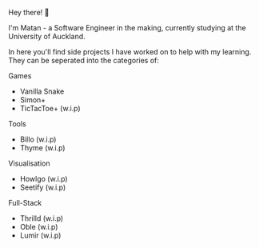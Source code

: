 Hey there! 👋

I'm Matan - a Software Engineer in the making, currently studying at the University of Auckland.

In here you'll find side projects I have worked on to help with my learning. They can be seperated into the categories of:

Games
- Vanilla Snake
- Simon+
- TicTacToe+ (w.i.p)

Tools
- Billo (w.i.p)
- Thyme (w.i.p) 

Visualisation
- Howlgo (w.i.p)
- Seetify (w.i.p)

Full-Stack
- Thrilld (w.i.p)
- Oble (w.i.p)
- Lumir (w.i.p)
